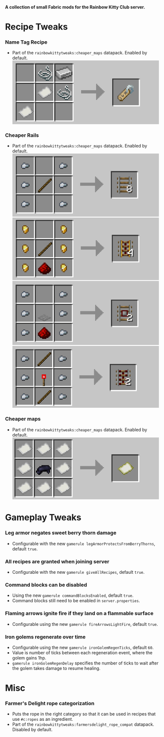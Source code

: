 **A collection of small Fabric mods for the Rainbow Kitty Club server.**

# Recipe Tweaks

### Name Tag Recipe
- Part of the `rainbowkittytweaks:cheaper_maps` datapack. Enabled by default.
![Name Tag Recipe](img/name_tag_recipe.png)

### Cheaper Rails
- Part of the `rainbowkittytweaks:cheaper_maps` datapack. Enabled by default.
![Rail Recipe](img/rail_recipe.png)
![Powered Rail Recipe](img/powered_rail_recipe.png)
![Detector Rail Recipe](img/detector_rail_recipe.png)
![Activator Rail Recipe](img/activator_rail_recipe.png)

### Cheaper maps
- Part of the `rainbowkittytweaks:cheaper_maps` datapack. Enabled by default.
![Map Reipce](img/map_recipe.png)

# Gameplay Tweaks

### Leg armor negates sweet berry thorn damage
- Configurable with the new `gamerule legArmorProtectsFromBerryThorns`, default `true`.

### All recipes are granted when joining server
- Configurable with the new `gamerule giveAllRecipes`, default `true`.

### Command blocks can be disabled
- Using the new `gamerule commandBlocksEnabled`, default `true`.
- Command blocks still need to be enabled in `server.properties`.

### Flaming arrows ignite fire if they land on a flammable surface
- Configurable using the new `gamerule fireArrowsLightFire`, default `true`.

### Iron golems regenerate over time
- Configurable using the new `gamerule ironGolemRegenTicks`, default `60`.
- Value is number of ticks between each regeneration event, where the golem gains 1hp.
- `gamerule ironGolemRegenDelay` specifies the number of ticks to wait after the golem takes damage to resume healing.

# Misc

### Farmer's Delight rope categorization
- Puts the rope in the right category so that it can be used in recipes that use `#c:ropes` as an ingredient.
- Part of the `rainbowkittytweaks:farmersdelight_rope_compat` datapack. Disabled by default.
